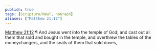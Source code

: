 ```yaml
---
publish: true
tags: [Scripture/NewT, noGraph]
aliases: ["Matthew 21:12"]
---
```

[Matthew 21:12](https://churchofjesuschrist.org/study/scriptures/nt/matt/21?lang=eng&id=p12#p12) ¶ And Jesus went into the temple of God, and cast out all them that sold and bought in the temple, and overthrew the tables of the moneychangers, and the seats of them that sold doves,
